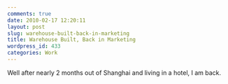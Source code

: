 ```yaml
---
comments: true
date: 2010-02-17 12:20:11
layout: post
slug: warehouse-built-back-in-marketing
title: Warehouse Built, Back in Marketing
wordpress_id: 433
categories: Work
---
```


Well after nearly 2 months out of Shanghai and living in a hotel, I am back.
